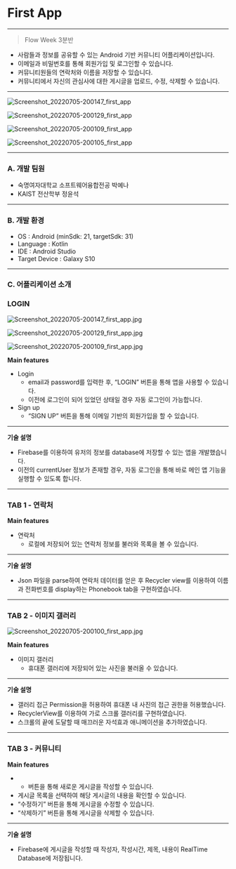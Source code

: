 # First App

---

> Flow Week 3분반
> 
- 사람들과 정보를 공유할 수 있는 Android 기반 커뮤니티 어플리케이션입니다.
- 이메일과 비밀번호를 통해 회원가입 및 로그인할 수 있습니다.
- 커뮤니티원들의 연락처와 이름을 저장할 수 있습니다.
- 커뮤니티에서 자신의 관심사에 대한 게시글을 업로드, 수정, 삭제할 수 있습니다.

---

![Screenshot_20220705-200147_first_app](https://user-images.githubusercontent.com/76472415/177323484-014025df-954e-4b6f-b9b5-6cf6d43bba9d.jpg)

![Screenshot_20220705-200129_first_app](https://user-images.githubusercontent.com/76472415/177323507-1eda7805-9ae6-408a-9ae8-af9c978370d0.jpg)

![Screenshot_20220705-200109_first_app](https://user-images.githubusercontent.com/76472415/177323547-dae6a58a-81eb-4722-b417-c0478c069102.jpg)

![Screenshot_20220705-200105_first_app](https://user-images.githubusercontent.com/76472415/177323564-1ff94b71-e9f8-4c06-8c53-e9dd6b982b1d.jpg)

---

### A. 개발 팀원

- 숙명여자대학교 소프트웨어융합전공 박예나
- KAIST 전산학부 정윤석

---

### B. 개발 환경

- OS : Android (minSdk: 21, targetSdk: 31)
- Language : Kotlin
- IDE : Android Studio
- Target Device : Galaxy S10

---

### C. 어플리케이션 소개

### LOGIN

![Screenshot_20220705-200147_first_app.jpg](https://s3-us-west-2.amazonaws.com/secure.notion-static.com/e823b9ab-53ad-4f2f-aaf8-29f1a5e59e98/Screenshot_20220705-200147_first_app.jpg)

![Screenshot_20220705-200129_first_app.jpg](https://s3-us-west-2.amazonaws.com/secure.notion-static.com/1090a934-8946-4652-83cb-cbc3b0fdac8e/Screenshot_20220705-200129_first_app.jpg)

![Screenshot_20220705-200109_first_app.jpg](https://s3-us-west-2.amazonaws.com/secure.notion-static.com/e71e1647-4289-4672-9930-b5a7418e0efa/Screenshot_20220705-200109_first_app.jpg)

**Main features**

- Login
    - email과 password를 입력한 후, “LOGIN” 버튼을 통해 앱을 사용할 수 있습니다.
    - 이전에 로그인이 되어 있었던 상태일 경우 자동 로그인이 가능합니다.
- Sign up
    - “SIGN UP” 버튼을 통해 이메일 기반의 회원가입을 할 수 있습니다.

---

**기술 설명**

- Firebase를 이용하여 유저의 정보를 database에 저장할 수 있는 앱을 개발했습니다.
- 이전의 currentUser 정보가 존재할 경우, 자동 로그인을 통해 바로 메인 앱 기능을 실행할 수 있도록 합니다.

---

### TAB 1 - 연락처

**Main features**

- 연락처
    - 로컬에 저장되어 있는 연락처 정보를 불러와 목록을 볼 수 있습니다.

---

**기술 설명**

- Json 파일을 parse하여 연락처 데이터를 얻은 후 Recycler view를 이용하여 이름과 전화번호를 display하는 Phonebook tab을 구현하였습니다.

---

### TAB 2 - 이미지 갤러리

![Screenshot_20220705-200100_first_app.jpg](https://s3-us-west-2.amazonaws.com/secure.notion-static.com/3df70ec2-02fb-4dac-ad12-aff953226a38/Screenshot_20220705-200100_first_app.jpg)

**Main features**

- 이미지 갤러리
    - 휴대폰 갤러리에 저장되어 있는 사진을 불러올 수 있습니다.

---

**기술 설명**

- 갤러리 접근 Permission을 허용하여 휴대폰 내 사진의 접근 권한을 허용했습니다.
- RecyclerView를 이용하여 가로 스크롤 갤러리를 구현하였습니다.
- 스크롤의 끝에 도달할 때 매끄러운 자석효과 애니메이션을 추가하였습니다.

---

### TAB 3 - 커뮤니티



**Main features**

- + 버튼을 통해 새로운 게시글을 작성할 수 있습니다.
- 게시글 목록을 선택하여 해당 게시글의 내용을 확인할 수 있습니다.
- “수정하기” 버튼을 통해 게시글을 수정할 수 있습니다.
- “삭제하기” 버튼을 통해 게시글을 삭제할 수 있습니다.

---

**기술 설명**

- Firebase에 게시글을 작성할 때 작성자, 작성시간, 제목, 내용이 RealTime Database에 저장됩니다.
